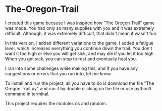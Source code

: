 # The-Oregon-Trail

I created this game because I was inspired how "The Oregon Trail" game was made. You had only so many supplies with you and it was extremely difficult. Although, it was extremely difficult, that didn't mean it wasn't fun.

In this version, I added different variations to the game. I added a fatigue level, which increases everything you continue down the trail. You don't want it too high or else you will get sick, and may die if you let it too high. When you get sick, you can stop to rest and eventually heal you.

I ran into some challenges while making this, and if you have any suggestions or errors that you run into, let me know.

To install and run the project, all you have to do is download the file "The Oregon Trail.py" and run it by double clicking on the file or use python3 command in terminal.

This project requires the modules os and random.
